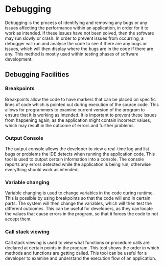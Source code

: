 # Debugging
Debugging is the process of identifying and removing any bugs or any issues affecting the performance within an application, in order for it to work as intended. If these issues have not been solved, then the software may run slowly or crash. In order to prevent issues from occurring, a debugger will run and analyse the code to see if there are any bugs or issues, which will then display where the bugs are in the code if there are any. This method is mostly used within testing phases of software development.
## Debugging Facilities
### Breakpoints
Breakpoints allow the code to have markers that can be placed on specific lines of code which is pointed out during execution of the source code. This allows for programmers to examine current version of the program to ensure that it is working as intended. It is important to prevent these issues from happening again, as the application might contain incorrect values, which may result in the outcome of errors and further problems.
### Output Console
The output console allows the developer to view a real-time log and list bugs or problems the IDE detects when running the application code. This tool is used to output certain information into a console. The console reports any errors detected while the application is being run, otherwise everything should work as intended. 
### Variable changing
Variable changing is used to change variables in the code during runtime. This is possible by using breakpoints so that the code will end in certain parts. The system will then change the variables, which will then test the different outcomes. This can be useful for developers, as they can locate the values that cause errors in the program, so that it forces the code to not accept them. 
### Call stack viewing
Call stack viewing is used to view what functions or procedure calls are declared at certain points in the program. This tool shows the order in which methods and functions are getting called. This tool can be useful for a developer to examine and understand the execution flow of an application.

